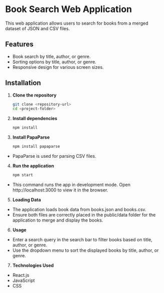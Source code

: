 # Book Search Web Application

This web application allows users to search for books from a merged dataset of JSON and CSV files.

## Features

- Book search by title, author, or genre.
- Sorting options by title, author, or genre.
- Responsive design for various screen sizes.

## Installation

1. **Clone the repository**

   ```bash
   git clone <repository-url>
   cd <project-folder>
   
2. **Install dependencies**

   ```bash
   npm install

3. **Install PapaParse**

   ```bash
   npm install papaparse

- PapaParse is used for parsing CSV files.

4. **Run the application**

   ```bash
   npm start
   
- This command runs the app in development mode. Open http://localhost:3000 to view it in the browser.

5. **Loading Data**

- The application loads book data from books.json and books.csv.
- Ensure both files are correctly placed in the public/data folder for the application to merge and display the books.

6. **Usage**

- Enter a search query in the search bar to filter books based on title, author, or genre.
- Use the dropdown menu to sort the displayed books by title, author, or genre.

7. **Technologies Used**

- React.js
- JavaScript
- CSS

